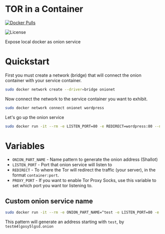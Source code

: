 # TOR in a Container

[![Docker
Pulls](https://img.shields.io/docker/pulls/strm/tor.svg?style=plastic)](https://hub.docker.com/r/marlluslustosa/docker-to-onion)

![License](https://img.shields.io/badge/License-GPL-blue.svg?style=plastic)

Expose local docker as onion service

# Quickstart

First you must create a network (bridge) that will connect the onion container with your service container.

```bash
sudo docker network create --driver=bridge onionet
```

Now connect the network to the service container you want to exhibit.

```bash
sudo docker network connect onionet wordpress
```

Let's go up the onion service

```bash
sudo docker run -it --rm -e LISTEN_PORT=80 -e REDIRECT=wordpress:80 --network=onionet marlluslustosa/docker-to-onion
```

# Variables

- `ONION_PART_NAME` - Name pattern to generate the onion address (Shallot)
- `LISTEN_PORT` - Port that onion service will listen to
- `REDIRECT` - To where the Tor will redirect the traffic (your server), in the
  format `container:port`.
- `PROXY_PORT` - If you want to enable Tor Proxy Socks, use this variable to set which port you want tor listening to.

## Custom onion service name

```bash
sudo docker run -it --rm -e ONION_PART_NAME=^test -e LISTEN_PORT=80 -e REDIRECT=wordpress:80 --network=onionet marlluslustosa/docker-to-onion
```

This pattern will generate an address starting with `test`, by `testm4lgosy5lgsd.onion`
